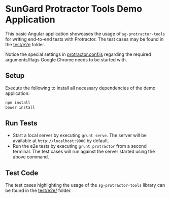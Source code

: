 # SunGard Protractor Tools Demo Application

This basic Angular application showcases the usage of `sg-protractor-tools` for writing end-to-end tests with Protractor.
The test cases may be found in the [test/e2e](test/e2e) folder.

Notice the special settings in [protractor.conf.js](protractor.conf.js) regarding the required arguments/flags Google Chrome needs to be started with.

## Setup

Execute the following to install all necessary dependencies of the demo application:

```bash
npm install
bower install
```

## Run Tests

- Start a local server by executing `grunt serve`. The server will be available at `http://localhost:9000` by default.
- Run the e2e tests by executing `grunt protractor` from a second terminal. The test cases will run against the server started using the above command.

## Test Code

The test cases highlighting the usage of the `sg-protractor-tools` library can be found in the [test/e2e/](test/e2e) folder.
